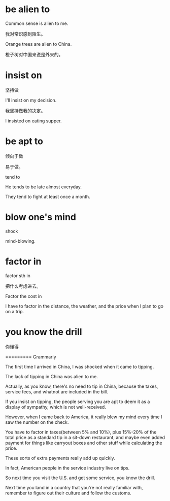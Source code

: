 # be alien to 

Common sense is alien to me.

我对常识感到陌生。

Orange trees are alien to China.

橙子树对中国来说是外来的。

# insist on

坚持做

I'll insist on my decision.

我坚持做我的决定。

I insisted on eating supper.

# be apt to

倾向于做

易于做。

tend to 

He tends to be late almost everyday.

They tend to fight at least once a month.

# blow one's mind

shock

mind-blowing.

# factor in

factor sth in 

把什么考虑进去。

Factor the cost in

 I have to factor in the distance, the weather, and the price when I plan to go on a trip.

# you know the drill

你懂得

 



========= Grammarly

The first time I arrived in China, I was shocked when it came to tipping.

The lack of tipping in China was alien to me.

Actually, as you know, there's no need to tip in China, because the taxes, service fees, and whatnot are included in the bill.

If you insist on tipping, the people serving you are apt to deem it as a display of sympathy, which is not well-received.

However, when I came back to America, it really blew my mind every time I saw the number on the check.

You have to factor in taxes(between 5% and 10%), plus 15%-20% of the total price as a standard tip in a sit-down restaurant, and maybe even added payment for things like carryout boxes and other stuff while calculating the price.

 These sorts of extra payments really add up quickly.

In fact, American people in the service industry live on tips.

So next time you visit the U.S. and get some service, you know the drill.

Next time you land in a country that you're not really familiar with, remember to figure out their culture and follow the customs.

